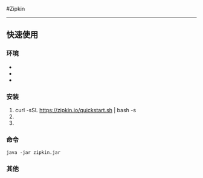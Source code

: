 #Zipkin
***
## 快速使用
### 环境
*
*
*
### 安装
1. curl -sSL https://zipkin.io/quickstart.sh | bash -s
2.
3.
### 命令
```
java -jar zipkin.jar
```
### 其他




